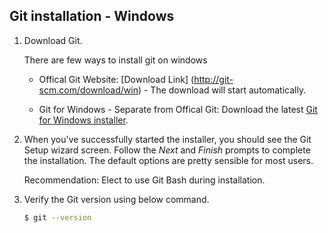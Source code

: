 ## Git installation - Windows

1. Download Git. 
    
    There are few ways to install git on windows
    
    * Offical Git Website: [Download Link] (http://git-scm.com/download/win) - The download will start automatically.

    * Git for Windows - Separate from Offical Git: Download the latest [Git for Windows installer](https://git-for-windows.github.io/).
        
        
2. When you've successfully started the installer, you should see the Git Setup wizard screen. Follow the *Next* and *Finish* prompts to complete the installation. The default options are pretty sensible for most users.

    Recommendation: Elect to use Git Bash during installation.

3. Verify the Git version using below command.

    ```sh
    $ git --version
    ```